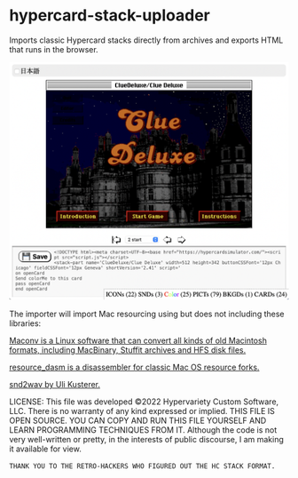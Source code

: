 # hypercard-stack-uploader
Imports classic Hypercard stacks directly from archives and exports HTML that runs in the browser.

<img src="sample-stack.png" />

The importer will import Mac resourcing using but does not including these libraries:

<a href="https://github.com/ParksProjets/Maconv">Maconv is a Linux software that can convert all kinds of old Macintosh formats, including MacBinary, Stuffit archives and HFS disk files.</a>

<a href="https://github.com/fuzziqersoftware/resource_dasm">resource_dasm is a disassembler for classic Mac OS resource forks.</a>

<a href="https://github.com/uliwitness/snd2wav">snd2wav by Uli Kusterer.</a>
 
LICENSE:
	This file was developed ©2022 Hypervariety Custom Software, LLC. There is no warranty of any kind expressed or implied.
	THIS FILE IS OPEN SOURCE. YOU CAN COPY AND RUN THIS FILE YOURSELF AND LEARN PROGRAMMING TECHNIQUES FROM IT.
	Although the code is not very well-written or pretty, in the interests of public discourse, I am making it available for view. 
	
	THANK YOU TO THE RETRO-HACKERS WHO FIGURED OUT THE HC STACK FORMAT.
